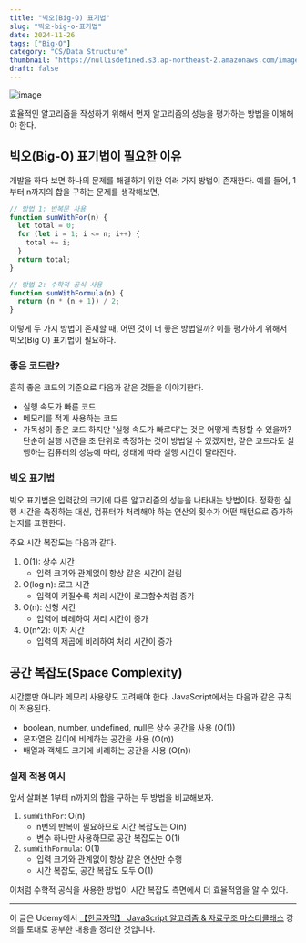 ```yaml
---
title: "빅오(Big-O) 표기법"
slug: "빅오-big-o-표기법"
date: 2024-11-26
tags: ["Big-O"]
category: "CS/Data Structure"
thumbnail: "https://nullisdefined.s3.ap-northeast-2.amazonaws.com/images/f33e7091d0a8cb916e89b70eced5c553.png"
draft: false
---
```

![image](https://nullisdefined.s3.ap-northeast-2.amazonaws.com/images/f33e7091d0a8cb916e89b70eced5c553.png)

효율적인 알고리즘을 작성하기 위해서 먼저 알고리즘의 성능을 평가하는 방법을 이해해야 한다.

## 빅오(Big-O) 표기법이 필요한 이유
개발을 하다 보면 하나의 문제를 해결하기 위한 여러 가지 방법이 존재한다. 예를 들어, 1부터 n까지의 합을 구하는 문제를 생각해보면,
```js
// 방법 1: 반복문 사용
function sumWithFor(n) {
  let total = 0;
  for (let i = 1; i <= n; i++) {
    total += i;
  }
  return total;
}

// 방법 2: 수학적 공식 사용
function sumWithFormula(n) {
  return (n * (n + 1)) / 2;
}

```
이렇게 두 가지 방법이 존재할 때, 어떤 것이 더 좋은 방법일까? 이를 평가하기 위해서 빅오(Big O) 표기법이 필요하다.

### 좋은 코드란?
흔히 좋은 코드의 기준으로 다음과 같은 것들을 이야기한다.
- 실행 속도가 빠른 코드
- 메모리를 적게 사용하는 코드
- 가독성이 좋은 코드
하지만 '실행 속도가 빠르다'는 것은 어떻게 측정할 수 있을까? 단순히 실행 시간을 초 단위로 측정하는 것이 방법일 수 있겠지만, 같은 코드라도 실행하는 컴퓨터의 성능에 따라, 상태에 따라 실행 시간이 달라진다. 
### 빅오 표기법
빅오 표기법은 입력값의 크기에 따른 알고리즘의 성능을 나타내는 방법이다. 정확한 실행 시간을 측정하는 대신, 컴퓨터가 처리해야 하는 연산의 횟수가 어떤 패턴으로 증가하는지를 표현한다.

주요 시간 복잡도는 다음과 같다.
1. O(1): 상수 시간
	- 입력 크기와 관계없이 항상 같은 시간이 걸림
2. O(log n): 로그 시간
	- 입력이 커질수록 처리 시간이 로그함수처럼 증가
3. O(n): 선형 시간
	- 입력에 비례하여 처리 시간이 증가
4. O(n^2): 이차 시간
	- 입력의 제곱에 비례하여 처리 시간이 증가

## 공간 복잡도(Space Complexity)
시간뿐만 아니라 메모리 사용량도 고려해야 한다. JavaScript에서는 다음과 같은 규칙이 적용된다.
- boolean, number, undefined, null은 상수 공간을 사용 (O(1))
- 문자열은 길이에 비례하는 공간을 사용 (O(n))
- 배열과 객체도 크기에 비례하는 공간을 사용 (O(n))
### 실제 적용 예시
앞서 살펴본 1부터 n까지의 합을 구하는 두 방법을 비교해보자.
1. `sumWithFor`: O(n)
    - n번의 반복이 필요하므로 시간 복잡도는 O(n)
    - 변수 하나만 사용하므로 공간 복잡도는 O(1)
2. `sumWithFormula`: O(1)
    - 입력 크기와 관계없이 항상 같은 연산만 수행
    - 시간 복잡도, 공간 복잡도 모두 O(1)

이처럼 수학적 공식을 사용한 방법이 시간 복잡도 측면에서 더 효율적임을 알 수 있다.

---
이 글은 Udemy에서 [【한글자막】 JavaScript 알고리즘 & 자료구조 마스터클래스](https://www.udemy.com/course/best-javascript-data-structures/) 강의를 토대로 공부한 내용을 정리한 것입니다.